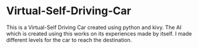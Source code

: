 # Virtual-Self-Driving-Car
This is a Virtual-Self Driving Car created using python and kivy.
The AI which is created using this works on its experiences made by itself.
I made different levels for the car to reach the destination.
